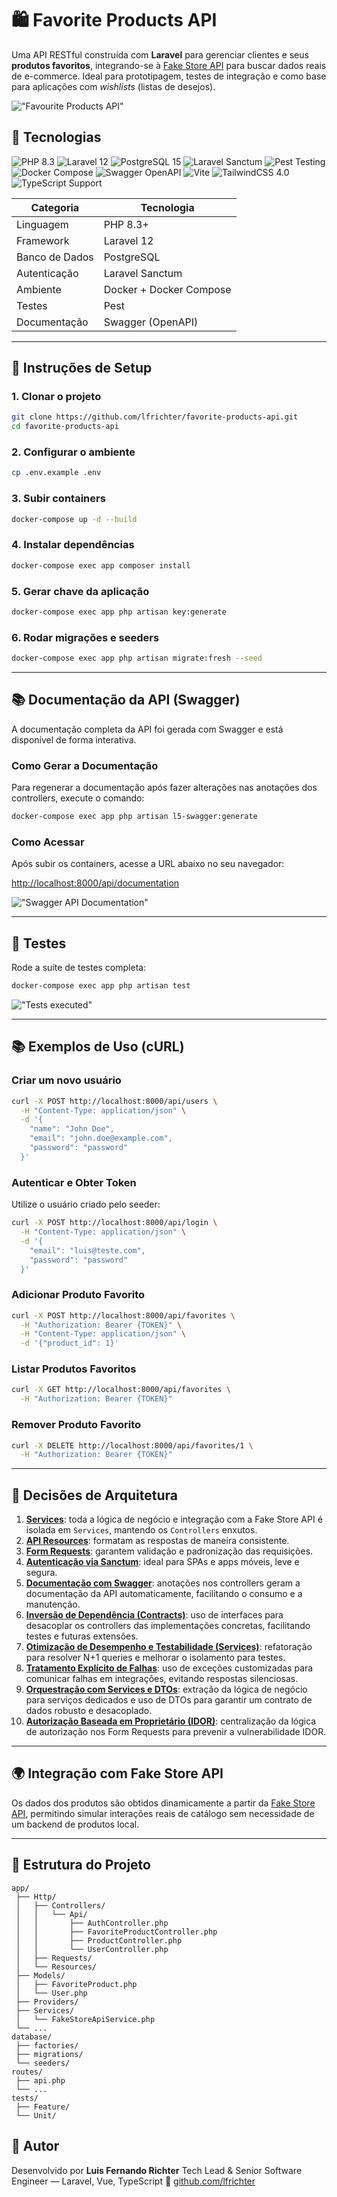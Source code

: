 # 🛍️ Favorite Products API

Uma API RESTful construída com **Laravel** para gerenciar clientes e seus **produtos favoritos**, integrando-se à [Fake Store API](https://fakestoreapi.com/) para buscar dados reais de e-commerce.
Ideal para prototipagem, testes de integração e como base para aplicações com *wishlists* (listas de desejos).

!["Favourite Products API"](https://i.imgur.com/o5DPcMF.jpeg)


## 🧰 Tecnologias

<p>
  <img src="https://img.shields.io/badge/PHP-8.3-777BB4?logo=php&logoColor=white" alt="PHP 8.3" />
  <img src="https://img.shields.io/badge/Laravel-12-FF2D20?logo=laravel&logoColor=white" alt="Laravel 12" />
  <img src="https://img.shields.io/badge/PostgreSQL-15-4169E1?logo=postgresql&logoColor=white" alt="PostgreSQL 15" />
  <img src="https://img.shields.io/badge/Sanctum-Auth-FF2D20?logo=laravel&logoColor=white" alt="Laravel Sanctum" />
  <img src="https://img.shields.io/badge/Pest-Testing-FF69B4?logo=laravel&logoColor=white" alt="Pest Testing" />
  <img src="https://img.shields.io/badge/Docker-Compose-2496ED?logo=docker&logoColor=white" alt="Docker Compose" />
  <img src="https://img.shields.io/badge/Swagger-OpenAPI-85EA2D?logo=swagger&logoColor=black" alt="Swagger OpenAPI" />
  <img src="https://img.shields.io/badge/Vite-Frontend-646CFF?logo=vite&logoColor=white" alt="Vite" />
  <img src="https://img.shields.io/badge/TailwindCSS-4.0-38B2AC?logo=tailwindcss&logoColor=white" alt="TailwindCSS 4.0" />
  <img src="https://img.shields.io/badge/TypeScript-Support-3178C6?logo=typescript&logoColor=white" alt="TypeScript Support" />
</p>


| Categoria      | Tecnologia              |
| -------------- | ----------------------- |
| Linguagem      | PHP 8.3+                |
| Framework      | Laravel 12              |
| Banco de Dados | PostgreSQL              |
| Autenticação   | Laravel Sanctum         |
| Ambiente       | Docker + Docker Compose |
| Testes         | Pest                    |
| Documentação   | Swagger (OpenAPI)       |

---

## 🚀 Instruções de Setup

### 1. Clonar o projeto

```bash
git clone https://github.com/lfrichter/favorite-products-api.git
cd favorite-products-api
```

### 2. Configurar o ambiente

```bash
cp .env.example .env
```

### 3. Subir containers

```bash
docker-compose up -d --build
```

### 4. Instalar dependências

```bash
docker-compose exec app composer install
```

### 5. Gerar chave da aplicação

```bash
docker-compose exec app php artisan key:generate
```

### 6. Rodar migrações e seeders

```bash
docker-compose exec app php artisan migrate:fresh --seed
```

---

## 📚 Documentação da API (Swagger)

A documentação completa da API foi gerada com Swagger e está disponível de forma interativa.

### Como Gerar a Documentação

Para regenerar a documentação após fazer alterações nas anotações dos controllers, execute o comando:

```bash
docker-compose exec app php artisan l5-swagger:generate
```

### Como Acessar

Após subir os containers, acesse a URL abaixo no seu navegador:

[http://localhost:8000/api/documentation](http://localhost:8000/api/documentation)


!["Swagger API Documentation"](https://i.imgur.com/o7kWs3f.png)

---

## 🧪 Testes

Rode a suíte de testes completa:

```bash
docker-compose exec app php artisan test
```

!["Tests executed"](https://i.imgur.com/ZXfl7Ev.png)

---

## 📚 Exemplos de Uso (cURL)

### Criar um novo usuário

```bash
curl -X POST http://localhost:8000/api/users \
  -H "Content-Type: application/json" \
  -d '{
    "name": "John Doe",
    "email": "john.doe@example.com",
    "password": "password"
  }'
```

### Autenticar e Obter Token

Utilize o usuário criado pelo seeder:

```bash
curl -X POST http://localhost:8000/api/login \
  -H "Content-Type: application/json" \
  -d '{
    "email": "luis@teste.com",
    "password": "password"
  }'
```

### Adicionar Produto Favorito

```bash
curl -X POST http://localhost:8000/api/favorites \
  -H "Authorization: Bearer {TOKEN}" \
  -H "Content-Type: application/json" \
  -d '{"product_id": 1}'
```

### Listar Produtos Favoritos

```bash
curl -X GET http://localhost:8000/api/favorites \
  -H "Authorization: Bearer {TOKEN}"
```

### Remover Produto Favorito

```bash
curl -X DELETE http://localhost:8000/api/favorites/1 \
  -H "Authorization: Bearer {TOKEN}"
```

---

## 🧩 Decisões de Arquitetura

1. [**Services**](https://github.com/lfrichter/favorite-products-api/blob/main/docs/adr/0001-classes-services-para-logica-de-negocio.md): toda a lógica de negócio e integração com a Fake Store API é isolada em `Services`, mantendo os `Controllers` enxutos.
2. [**API Resources**](https://github.com/lfrichter/favorite-products-api/blob/main/docs/adr/0002-uso-de-api-resources-para-padronizacao-de-respostas.md): formatam as respostas de maneira consistente.
3. [**Form Requests**](https://github.com/lfrichter/favorite-products-api/blob/main/docs/adr/0003-uso-de-form-requests-para-validacao-de-requisicoes.md): garantem validação e padronização das requisições.
4. [**Autenticação via Sanctum**](https://github.com/lfrichter/favorite-products-api/blob/main/docs/adr/0004-escolha-do-laravel-sanctum-para-autenticacao.md): ideal para SPAs e apps móveis, leve e segura.
5. [**Documentação com Swagger**](https://github.com/lfrichter/favorite-products-api/blob/main/docs/adr/0005-documentacao-com-openapi-swagger.md): anotações nos controllers geram a documentação da API automaticamente, facilitando o consumo e a manutenção.
6.  [**Inversão de Dependência (Contracts)**](https://github.com/lfrichter/favorite-products-api/blob/main/docs/adr/0006-uso-de-contrato-interface-para-o-servico-de-produtos.md): uso de interfaces para desacoplar os controllers das implementações concretas, facilitando testes e futuras extensões.
7.  [**Otimização de Desempenho e Testabilidade (Services)**](https://github.com/lfrichter/favorite-products-api/blob/main/docs/adr/0007-refatoracao-do-servico-de-produtos-para-desempenho-e-testabilidade.md): refatoração para resolver N+1 queries e melhorar o isolamento para testes.
8.  [**Tratamento Explícito de Falhas**](https://github.com/lfrichter/favorite-products-api/blob/main/docs/adr/0008-tratamento-explicito-de-falhas-em-servicos-externos.md): uso de exceções customizadas para comunicar falhas em integrações, evitando respostas silenciosas.
9.  [**Orquestração com Services e DTOs**](https://github.com/lfrichter/favorite-products-api/blob/main/docs/adr/0009-orquestracao-de-logica-de-negocio-com-servicos-e-dtos.md): extração da lógica de negócio para serviços dedicados e uso de DTOs para garantir um contrato de dados robusto e desacoplado.
10. [**Autorização Baseada em Proprietário (IDOR)**](https://github.com/lfrichter/favorite-products-api/blob/main/docs/adr/0010-implementacao-de-autorizacao-baseada-em-proprietario-nos-form-requests.md): centralização da lógica de autorização nos Form Requests para prevenir a vulnerabilidade IDOR.


---

## 🌍 Integração com Fake Store API

Os dados dos produtos são obtidos dinamicamente a partir da [Fake Store API](https://fakestoreapi.com/), permitindo simular interações reais de catálogo sem necessidade de um backend de produtos local.

---

## 🧱 Estrutura do Projeto

```
app/
 ├── Http/
 │   ├── Controllers/
 │   │   └── Api/
 │   │       ├── AuthController.php
 │   │       ├── FavoriteProductController.php
 │   │       ├── ProductController.php
 │   │       └── UserController.php
 │   ├── Requests/
 │   └── Resources/
 ├── Models/
 │   ├── FavoriteProduct.php
 │   └── User.php
 ├── Providers/
 ├── Services/
 │   └── FakeStoreApiService.php
 └── ...
database/
 ├── factories/
 ├── migrations/
 └── seeders/
routes/
 ├── api.php
 └── ...
tests/
 ├── Feature/
 └── Unit/
```

## 🧠 Autor

Desenvolvido por **Luis Fernando Richter**
Tech Lead & Senior Software Engineer — Laravel, Vue, TypeScript
🔗 [github.com/lfrichter](https://github.com/lfrichter)
